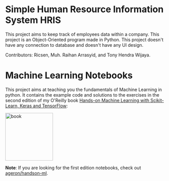 # Simple Human Resource Information System HRIS
This project aims to keep track of employees data within a company. This project is an Object-Oriented program made in Python. This project doesn't have any connection to database and doesn't have any UI design.

Contributors: Ricsen, Muh. Raihan Arrasyid, and Tony Hendra Wijaya.

Machine Learning Notebooks
==========================

This project aims at teaching you the fundamentals of Machine Learning in
python. It contains the example code and solutions to the exercises in the second edition of my O'Reilly book [Hands-on Machine Learning with Scikit-Learn, Keras and TensorFlow](https://www.oreilly.com/library/view/hands-on-machine-learning/9781492032632/):

<img src="https://images-na.ssl-images-amazon.com/images/I/51aqYc1QyrL._SX379_BO1,204,203,200_.jpg" title="book" width="150" />

**Note**: If you are looking for the first edition notebooks, check out [ageron/handson-ml](https://github.com/ageron/handson-ml).

